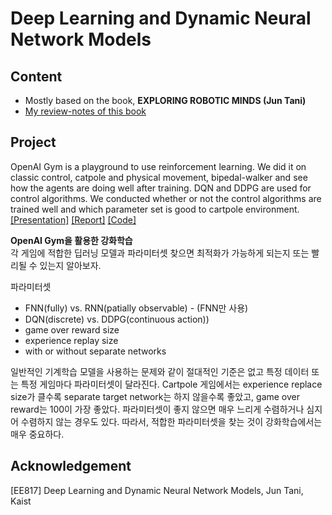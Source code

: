 # Deep Learning and Dynamic Neural Network Models

## Content
- Mostly based on the book, **EXPLORING ROBOTIC MINDS (Jun Tani)**
- [My review-notes of this book](https://github.com/gritmind/review-paper/tree/master/book/exploring-robotic-minds)

## Project 
OpenAI Gym is a playground to use reinforcement learning. We did it on classic control, catpole and physical movement, bipedal-walker and see how the agents are doing well after training. DQN and DDPG are used for control algorithms. We conducted whether or not the control algorithms are trained well and which parameter set is good to cartpole environment. 
[[Presentation]](https://1drv.ms/p/s!AllPqyV9kKUrgmWCZjce7es5EFbB) [[Report]](https://1drv.ms/w/s!AllPqyV9kKUrgmRNnYiZ_rP31VaQ) [[Code]](https://github.com/gritmind/review-media/tree/master/class/deep-learning-and-dynamic-neural-network-models/project)

**OpenAI Gym을 활용한 강화학습** <br>
각 게임에 적합한 딥러닝 모델과 파라미터셋 찾으면 최적화가 가능하게 되는지 또는 빨리될 수 있는지 알아보자.

파라미터셋
  * FNN(fully) vs. RNN(patially observable) - (FNN만 사용)
  * DQN(discrete) vs. DDPG(continuous action))
  * game over reward size 
  * experience replay size
  * with or without separate networks

일반적인 기계학습 모델을 사용하는 문제와 같이 절대적인 기준은 없고 특정 데이터 또는 특정 게임마다 파라미터셋이 달라진다.
Cartpole 게임에서는 experience replace size가 클수록 separate target network는 하지 않을수록 좋았고, game over reward는 100이 가장 좋았다.
파라미터셋이 좋지 않으면 매우 느리게 수렴하거나 심지어 수렴하지 않는 경우도 있다.
따라서, 적합한 파라미터셋을 찾는 것이 강화학습에서는 매우 중요하다.
  
## Acknowledgement
[EE817] Deep Learning and Dynamic Neural Network Models, Jun Tani, Kaist
